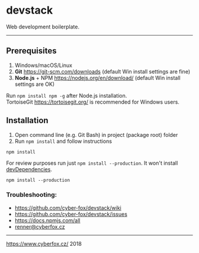 # devstack

Web development boilerplate.

----

## Prerequisites

1. Windows/macOS/Linux
2. **Git** https://git-scm.com/downloads (default Win install settings are fine)
3. **Node.js** + NPM https://nodejs.org/en/download/ (default Win install settings are OK)

Run `npm install npm -g` after Node.js installation.  
TortoiseGit https://tortoisegit.org/ is recommended for Windows users.

## Installation

1. Open command line (e.g. Git Bash) in project (package root) folder
2. Run `npm install` and follow instructions

```shell_session
npm install
```

For review purposes run just `npm install --production`. It won't install [devDependencies](https://docs.npmjs.com/files/package.json#devdependencies).

```shell_session
npm install --production
```

### Troubleshooting: 
* https://github.com/cyber-fox/devstack/wiki
* https://github.com/cyber-fox/devstack/issues
* https://docs.npmjs.com/all
* renner@cyberfox.cz

----

https://www.cyberfox.cz/ 2018
